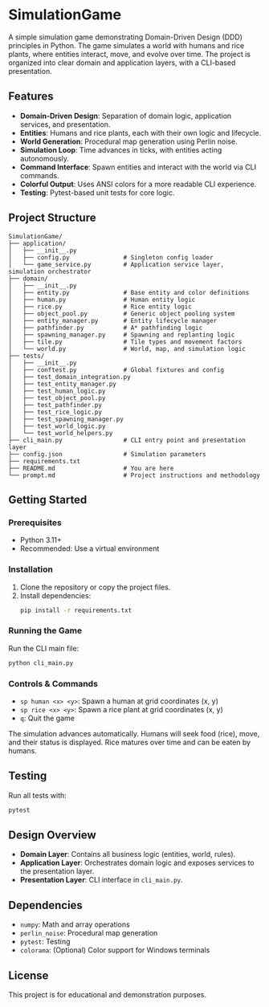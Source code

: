 # SimulationGame

A simple simulation game demonstrating Domain-Driven Design (DDD) principles in Python. The game simulates a world with humans and rice plants, where entities interact, move, and evolve over time. The project is organized into clear domain and application layers, with a CLI-based presentation.

## Features

- **Domain-Driven Design**: Separation of domain logic, application services, and presentation.
- **Entities**: Humans and rice plants, each with their own logic and lifecycle.
- **World Generation**: Procedural map generation using Perlin noise.
- **Simulation Loop**: Time advances in ticks, with entities acting autonomously.
- **Command Interface**: Spawn entities and interact with the world via CLI commands.
- **Colorful Output**: Uses ANSI colors for a more readable CLI experience.
- **Testing**: Pytest-based unit tests for core logic.

## Project Structure

```
SimulationGame/
├── application/
│   ├── __init__.py
│   ├── config.py               # Singleton config loader
│   └── game_service.py         # Application service layer, simulation orchestrator
├── domain/
│   ├── __init__.py
│   ├── entity.py               # Base entity and color definitions
│   ├── human.py                # Human entity logic
│   ├── rice.py                 # Rice entity logic
│   ├── object_pool.py          # Generic object pooling system
│   ├── entity_manager.py       # Entity lifecycle manager
│   ├── pathfinder.py           # A* pathfinding logic
│   ├── spawning_manager.py     # Spawning and replanting logic
│   ├── tile.py                 # Tile types and movement factors
│   └── world.py                # World, map, and simulation logic
├── tests/
│   ├── __init__.py
│   ├── conftest.py             # Global fixtures and config
│   ├── test_domain_integration.py
│   ├── test_entity_manager.py
│   ├── test_human_logic.py
│   ├── test_object_pool.py
│   ├── test_pathfinder.py
│   ├── test_rice_logic.py
│   ├── test_spawning_manager.py
│   ├── test_world_logic.py
│   └── test_world_helpers.py
├── cli_main.py                 # CLI entry point and presentation layer
├── config.json                 # Simulation parameters
├── requirements.txt
├── README.md                   # You are here
└── prompt.md                   # Project instructions and methodology
```

## Getting Started

### Prerequisites

- Python 3.11+
- Recommended: Use a virtual environment

### Installation

1. Clone the repository or copy the project files.
2. Install dependencies:
   ```sh
   pip install -r requirements.txt
   ```

### Running the Game

Run the CLI main file:

```sh
python cli_main.py
```

### Controls & Commands

- `sp human <x> <y>`: Spawn a human at grid coordinates (x, y)
- `sp rice <x> <y>`: Spawn a rice plant at grid coordinates (x, y)
- `q`: Quit the game

The simulation advances automatically. Humans will seek food (rice), move, and their status is displayed. Rice matures over time and can be eaten by humans.

## Testing

Run all tests with:

```sh
pytest
```

## Design Overview

- **Domain Layer**: Contains all business logic (entities, world, rules).
- **Application Layer**: Orchestrates domain logic and exposes services to the presentation layer.
- **Presentation Layer**: CLI interface in `cli_main.py`.

## Dependencies

- `numpy`: Math and array operations
- `perlin_noise`: Procedural map generation
- `pytest`: Testing
- `colorama`: (Optional) Color support for Windows terminals

## License

This project is for educational and demonstration purposes.
